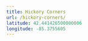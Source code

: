 ```yaml
---
title: Hickory Corners
url: /hickory-corners/
latitude: 42.441426500000006
longitude: -85.3755605
---
```

